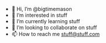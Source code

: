 - 👋 Hi, I’m @bigtimemason
- 👀 I’m interested in stuff
- 🌱 I’m currently learning stuff
- 💞️ I’m looking to collaborate on stuff
- 📫 How to reach me stuff@stuff.com

<!---
bigtimemason/bigtimemason is a ✨ special ✨ repository because its `README.md` (this file) appears on your GitHub profile.
You can click the Preview link to take a look at your changes.
--->
